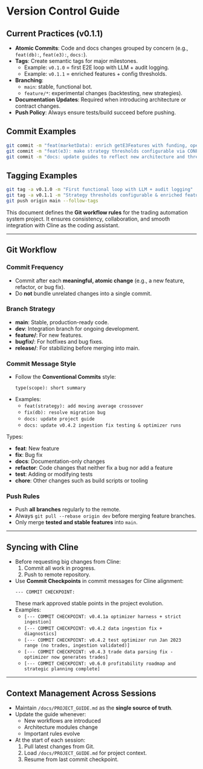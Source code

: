 # Version Control Guide

## Current Practices (v0.1.1)
- **Atomic Commits**: Code and docs changes grouped by concern (e.g., `feat(db):`, `feat(e3):`, `docs:`).
- **Tags**: Create semantic tags for major milestones.
  - Example: `v0.1.0` = first E2E loop with LLM + audit logging.
  - Example: `v0.1.1` = enriched features + config thresholds.
- **Branching**:
  - `main`: stable, functional bot.
  - `feature/*`: experimental changes (backtesting, new strategies).
- **Documentation Updates**: Required when introducing architecture or contract changes.
- **Push Policy**: Always ensure tests/build succeed before pushing.

## Commit Examples
```bash
git commit -m "feat(marketData): enrich getE3Features with funding, open interest, realized volatility, spread"
git commit -m "feat(e3): make strategy thresholds configurable via CONFIG"
git commit -m "docs: update guides to reflect new architecture and thresholds"
```

## Tagging Examples
```bash
git tag -a v0.1.0 -m "First functional loop with LLM + audit logging"
git tag -a v0.1.1 -m "Strategy thresholds configurable & enriched features integrated"
git push origin main --follow-tags
```

This document defines the **Git workflow rules** for the trading automation system project. It ensures consistency, collaboration, and smooth integration with Cline as the coding assistant.

---

## Git Workflow

### Commit Frequency
- Commit after each **meaningful, atomic change** (e.g., a new feature, refactor, or bug fix).
- Do **not** bundle unrelated changes into a single commit.

### Branch Strategy
- **main**: Stable, production-ready code.
- **dev**: Integration branch for ongoing development.
- **feature/<name>**: For new features.
- **bugfix/<name>**: For hotfixes and bug fixes.
- **release/<version>**: For stabilizing before merging into main.

### Commit Message Style
- Follow the **Conventional Commits** style:
  ```
  type(scope): short summary
  ```
- Examples:
  - `feat(strategy): add moving average crossover`
  - `fix(db): resolve migration bug`
  - `docs: update project guide`
  - `docs: update v0.4.2 ingestion fix testing & optimizer runs`

Types:
- **feat**: New feature
- **fix**: Bug fix
- **docs**: Documentation-only changes
- **refactor**: Code changes that neither fix a bug nor add a feature
- **test**: Adding or modifying tests
- **chore**: Other changes such as build scripts or tooling

### Push Rules
- Push **all branches** regularly to the remote.
- Always `git pull --rebase origin dev` before merging feature branches.
- Only merge **tested and stable features** into `main`.

---

## Syncing with Cline

- Before requesting big changes from Cline:
  1. Commit all work in progress.
  2. Push to remote repository.
- Use **Commit Checkpoints** in commit messages for Cline alignment:
  ```
  --- COMMIT CHECKPOINT:
  ```
  These mark approved stable points in the project evolution.
- Examples:
  - `[--- COMMIT CHECKPOINT: v0.4.1a optimizer harness + strict ingestion]`
  - `[--- COMMIT CHECKPOINT: v0.4.2 data ingestion fix + diagnostics]`
  - `[--- COMMIT CHECKPOINT: v0.4.2 test optimizer run Jan 2023 range (no trades, ingestion validated)]`
  - `[--- COMMIT CHECKPOINT: v0.4.3 trade data parsing fix - optimizer now generates trades]`
  - `[--- COMMIT CHECKPOINT: v0.6.0 profitability roadmap and strategic planning complete]`

---

## Context Management Across Sessions

- Maintain `/docs/PROJECT_GUIDE.md` as the **single source of truth**.
- Update the guide whenever:
  - New workflows are introduced
  - Architecture modules change
  - Important rules evolve
- At the start of each session:
  1. Pull latest changes from Git.
  2. Load `/docs/PROJECT_GUIDE.md` for project context.
  3. Resume from last commit checkpoint.
